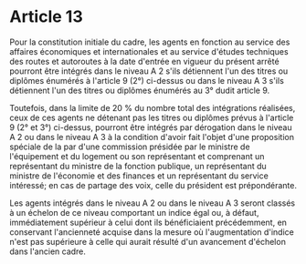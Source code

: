 # Article 13

Pour la constitution initiale du cadre, les agents en fonction au service des affaires économiques et internationales et au service d'études techniques des routes et autoroutes à la date d'entrée en vigueur du présent arrêté pourront être intégrés dans le niveau A 2 s'ils détiennent l'un des titres ou diplômes énumérés à l'article 9 (2°) ci-dessus ou dans le niveau A 3 s'ils détiennent l'un des titres ou diplômes énumérés au 3° dudit article 9.

Toutefois, dans la limite de 20 % du nombre total des intégrations réalisées, ceux de ces agents ne détenant pas les titres ou diplômes prévus à l'article 9 (2° et 3°) ci-dessus, pourront être intégrés par dérogation dans le niveau A 2 ou dans le niveau A 3 à la condition d'avoir fait l'objet d'une proposition spéciale de la par d'une commission présidée par le ministre de l'équipement et du logement ou son représentant et comprenant un représentant du ministre de la fonction publique, un représentant du ministre de l'économie et des finances et un représentant du service intéressé; en cas de partage des voix, celle du président est prépondérante.

Les agents intégrés dans le niveau A 2 ou dans le niveau A 3 seront classés à un échelon de ce niveau comportant un indice égal ou, à défaut, immédiatement supérieur à celui dont ils bénéficiaient précédemment, en conservant l'ancienneté acquise dans la mesure où l'augmentation d'indice n'est pas supérieure à celle qui aurait résulté d'un avancement d'échelon dans l'ancien cadre.
